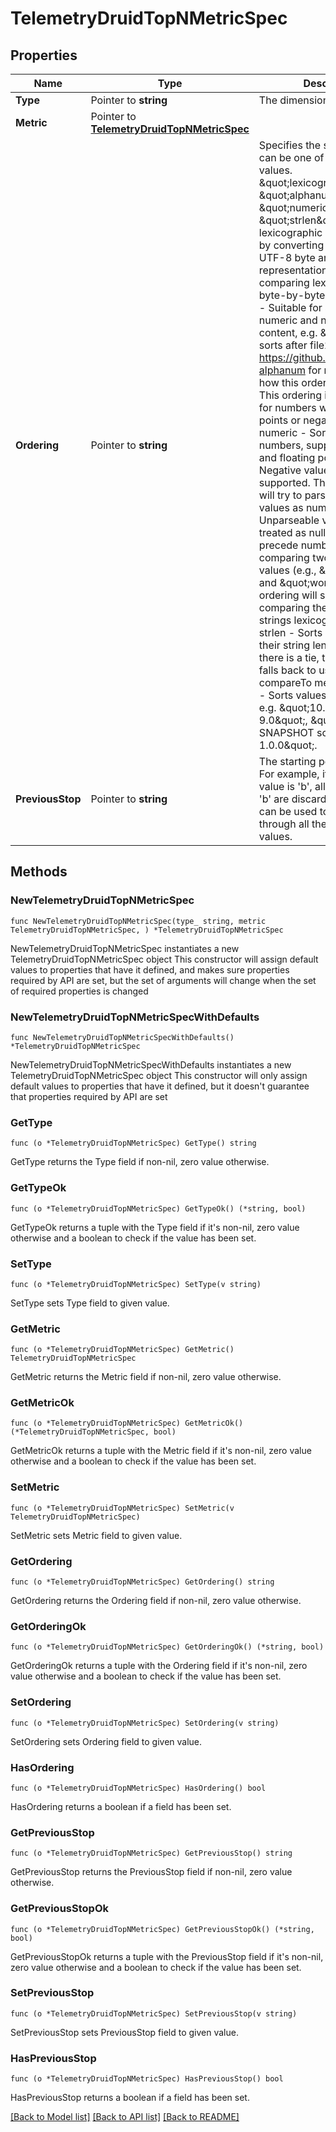 # TelemetryDruidTopNMetricSpec

## Properties

Name | Type | Description | Notes
------------ | ------------- | ------------- | -------------
**Type** | Pointer to **string** | The dimension spec type. | 
**Metric** | Pointer to [**TelemetryDruidTopNMetricSpec**](telemetry.DruidTopNMetricSpec.md) |  | 
**Ordering** | Pointer to **string** | Specifies the sorting order. It can be one of the following values. \&quot;lexicographic\&quot;, \&quot;alphanumeric\&quot;, \&quot;numeric\&quot;, \&quot;strlen\&quot;. * lexicographic - Sorts values by converting Strings to their UTF-8 byte array representations and comparing lexicographically, byte-by-byte. * alphanumeric - Suitable for strings with both numeric and non-numeric content, e.g. \&quot;file12 sorts after file2\&quot;. See https://github.com/amjjd/java-alphanum for more details on how this ordering sorts values. This ordering is not suitable for numbers with decimal points or negative numbers. * numeric - Sorts values as numbers, supports integers and floating point values. Negative values are supported. This sorting order will try to parse all string values as numbers. Unparseable values are treated as nulls, and nulls precede numbers. When comparing two unparseable values (e.g., \&quot;hello\&quot; and \&quot;world\&quot;), this ordering will sort by comparing the unparsed strings lexicographically. * strlen - Sorts values by the their string lengths. When there is a tie, this comparator falls back to using the String compareTo method. * version - Sorts values as versions, e.g. \&quot;10.0 sorts after 9.0\&quot;, \&quot;1.0.0-SNAPSHOT sorts after 1.0.0\&quot;. | [optional] [default to "lexicographic"]
**PreviousStop** | Pointer to **string** | The starting point of the sort. For example, if a previousStop value is &#39;b&#39;, all values before &#39;b&#39; are discarded. This field can be used to paginate through all the dimension values. | [optional] 

## Methods

### NewTelemetryDruidTopNMetricSpec

`func NewTelemetryDruidTopNMetricSpec(type_ string, metric TelemetryDruidTopNMetricSpec, ) *TelemetryDruidTopNMetricSpec`

NewTelemetryDruidTopNMetricSpec instantiates a new TelemetryDruidTopNMetricSpec object
This constructor will assign default values to properties that have it defined,
and makes sure properties required by API are set, but the set of arguments
will change when the set of required properties is changed

### NewTelemetryDruidTopNMetricSpecWithDefaults

`func NewTelemetryDruidTopNMetricSpecWithDefaults() *TelemetryDruidTopNMetricSpec`

NewTelemetryDruidTopNMetricSpecWithDefaults instantiates a new TelemetryDruidTopNMetricSpec object
This constructor will only assign default values to properties that have it defined,
but it doesn't guarantee that properties required by API are set

### GetType

`func (o *TelemetryDruidTopNMetricSpec) GetType() string`

GetType returns the Type field if non-nil, zero value otherwise.

### GetTypeOk

`func (o *TelemetryDruidTopNMetricSpec) GetTypeOk() (*string, bool)`

GetTypeOk returns a tuple with the Type field if it's non-nil, zero value otherwise
and a boolean to check if the value has been set.

### SetType

`func (o *TelemetryDruidTopNMetricSpec) SetType(v string)`

SetType sets Type field to given value.


### GetMetric

`func (o *TelemetryDruidTopNMetricSpec) GetMetric() TelemetryDruidTopNMetricSpec`

GetMetric returns the Metric field if non-nil, zero value otherwise.

### GetMetricOk

`func (o *TelemetryDruidTopNMetricSpec) GetMetricOk() (*TelemetryDruidTopNMetricSpec, bool)`

GetMetricOk returns a tuple with the Metric field if it's non-nil, zero value otherwise
and a boolean to check if the value has been set.

### SetMetric

`func (o *TelemetryDruidTopNMetricSpec) SetMetric(v TelemetryDruidTopNMetricSpec)`

SetMetric sets Metric field to given value.


### GetOrdering

`func (o *TelemetryDruidTopNMetricSpec) GetOrdering() string`

GetOrdering returns the Ordering field if non-nil, zero value otherwise.

### GetOrderingOk

`func (o *TelemetryDruidTopNMetricSpec) GetOrderingOk() (*string, bool)`

GetOrderingOk returns a tuple with the Ordering field if it's non-nil, zero value otherwise
and a boolean to check if the value has been set.

### SetOrdering

`func (o *TelemetryDruidTopNMetricSpec) SetOrdering(v string)`

SetOrdering sets Ordering field to given value.

### HasOrdering

`func (o *TelemetryDruidTopNMetricSpec) HasOrdering() bool`

HasOrdering returns a boolean if a field has been set.

### GetPreviousStop

`func (o *TelemetryDruidTopNMetricSpec) GetPreviousStop() string`

GetPreviousStop returns the PreviousStop field if non-nil, zero value otherwise.

### GetPreviousStopOk

`func (o *TelemetryDruidTopNMetricSpec) GetPreviousStopOk() (*string, bool)`

GetPreviousStopOk returns a tuple with the PreviousStop field if it's non-nil, zero value otherwise
and a boolean to check if the value has been set.

### SetPreviousStop

`func (o *TelemetryDruidTopNMetricSpec) SetPreviousStop(v string)`

SetPreviousStop sets PreviousStop field to given value.

### HasPreviousStop

`func (o *TelemetryDruidTopNMetricSpec) HasPreviousStop() bool`

HasPreviousStop returns a boolean if a field has been set.


[[Back to Model list]](../README.md#documentation-for-models) [[Back to API list]](../README.md#documentation-for-api-endpoints) [[Back to README]](../README.md)


